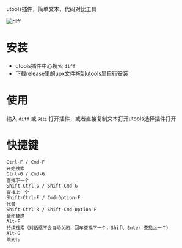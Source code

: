 utools插件，简单文本、代码对比工具

![diff](https://handsomeimg-1256187680.cos.ap-chengdu.myqcloud.com/5.png)
# 安装
- utools插件中心搜索 `diff`
- 下载release里的upx文件拖到utools里自行安装
# 使用
输入 `diff` 或 `对比` 打开插件，或者直接复制文本打开utools选择插件打开
# 快捷键
```
Ctrl-F / Cmd-F
开始搜索
Ctrl-G / Cmd-G
查找下一个
Shift-Ctrl-G / Shift-Cmd-G
查找上一个
Shift-Ctrl-F / Cmd-Option-F
代替
Shift-Ctrl-R / Shift-Cmd-Option-F
全部替换
Alt-F
持续搜索（对话框不会自动关闭，回车查找下一个，Shift-Enter 查找上一个）
Alt-G
跳到行
```